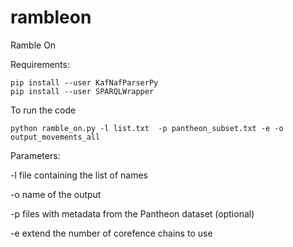 # rambleon
Ramble On

Requirements:
```
pip install --user KafNafParserPy 
pip install --user SPARQLWrapper
```

To run the code
```
python ramble_on.py -l list.txt  -p pantheon_subset.txt -e -o output_movements_all
```

Parameters:

-l  file containing the list of names

-o  name of the output

-p files with metadata from the Pantheon dataset (optional)

-e  extend the number of corefence chains to use
